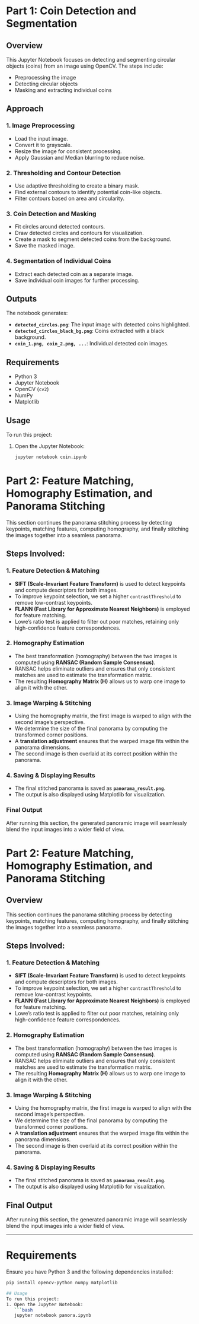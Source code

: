 # Part 1: Coin Detection and Segmentation

## Overview
This Jupyter Notebook focuses on detecting and segmenting circular objects (coins) from an image using OpenCV. The steps include:

- Preprocessing the image
- Detecting circular objects
- Masking and extracting individual coins

## Approach

### 1. Image Preprocessing
- Load the input image.
- Convert it to grayscale.
- Resize the image for consistent processing.
- Apply Gaussian and Median blurring to reduce noise.

### 2. Thresholding and Contour Detection
- Use adaptive thresholding to create a binary mask.
- Find external contours to identify potential coin-like objects.
- Filter contours based on area and circularity.

### 3. Coin Detection and Masking
- Fit circles around detected contours.
- Draw detected circles and contours for visualization.
- Create a mask to segment detected coins from the background.
- Save the masked image.

### 4. Segmentation of Individual Coins
- Extract each detected coin as a separate image.
- Save individual coin images for further processing.

## Outputs
The notebook generates:
- **`detected_circles.png`**: The input image with detected coins highlighted.
- **`detected_circles_black_bg.png`**: Coins extracted with a black background.
- **`coin_1.png, coin_2.png, ...`**: Individual detected coin images.

## Requirements
- Python 3
- Jupyter Notebook
- OpenCV (`cv2`)
- NumPy
- Matplotlib

## Usage
To run this project:
1. Open the Jupyter Notebook:
   ```bash
   jupyter notebook coin.ipynb


# Part 2: Feature Matching, Homography Estimation, and Panorama Stitching

This section continues the panorama stitching process by detecting keypoints, matching features, computing homography, and finally stitching the images together into a seamless panorama.

## Steps Involved:

### 1. **Feature Detection & Matching**
   - **SIFT (Scale-Invariant Feature Transform)** is used to detect keypoints and compute descriptors for both images.
   - To improve keypoint selection, we set a higher `contrastThreshold` to remove low-contrast keypoints.
   - **FLANN (Fast Library for Approximate Nearest Neighbors)** is employed for feature matching.
   - Lowe’s ratio test is applied to filter out poor matches, retaining only high-confidence feature correspondences.

### 2. **Homography Estimation**
   - The best transformation (homography) between the two images is computed using **RANSAC (Random Sample Consensus)**.
   - RANSAC helps eliminate outliers and ensures that only consistent matches are used to estimate the transformation matrix.
   - The resulting **Homography Matrix (H)** allows us to warp one image to align it with the other.

### 3. **Image Warping & Stitching**
   - Using the homography matrix, the first image is warped to align with the second image’s perspective.
   - We determine the size of the final panorama by computing the transformed corner positions.
   - A **translation adjustment** ensures that the warped image fits within the panorama dimensions.
   - The second image is then overlaid at its correct position within the panorama.

### 4. **Saving & Displaying Results**
   - The final stitched panorama is saved as **`panorama_result.png`**.
   - The output is also displayed using Matplotlib for visualization.

### **Final Output**
After running this section, the generated panoramic image will seamlessly blend the input images into a wider field of view.


# Part 2: Feature Matching, Homography Estimation, and Panorama Stitching

## Overview
This section continues the panorama stitching process by detecting keypoints, matching features, computing homography, and finally stitching the images together into a seamless panorama.

## Steps Involved:

### 1. **Feature Detection & Matching**
   - **SIFT (Scale-Invariant Feature Transform)** is used to detect keypoints and compute descriptors for both images.
   - To improve keypoint selection, we set a higher `contrastThreshold` to remove low-contrast keypoints.
   - **FLANN (Fast Library for Approximate Nearest Neighbors)** is employed for feature matching.
   - Lowe’s ratio test is applied to filter out poor matches, retaining only high-confidence feature correspondences.

### 2. **Homography Estimation**
   - The best transformation (homography) between the two images is computed using **RANSAC (Random Sample Consensus)**.
   - RANSAC helps eliminate outliers and ensures that only consistent matches are used to estimate the transformation matrix.
   - The resulting **Homography Matrix (H)** allows us to warp one image to align it with the other.

### 3. **Image Warping & Stitching**
   - Using the homography matrix, the first image is warped to align with the second image’s perspective.
   - We determine the size of the final panorama by computing the transformed corner positions.
   - A **translation adjustment** ensures that the warped image fits within the panorama dimensions.
   - The second image is then overlaid at its correct position within the panorama.

### 4. **Saving & Displaying Results**
   - The final stitched panorama is saved as **`panorama_result.png`**.
   - The output is also displayed using Matplotlib for visualization.

## Final Output
After running this section, the generated panoramic image will seamlessly blend the input images into a wider field of view.

---

# Requirements
Ensure you have Python 3 and the following dependencies installed:

```bash
pip install opencv-python numpy matplotlib

## Usage
To run this project:
1. Open the Jupyter Notebook:
   ```bash
   jupyter notebook panora.ipynb


